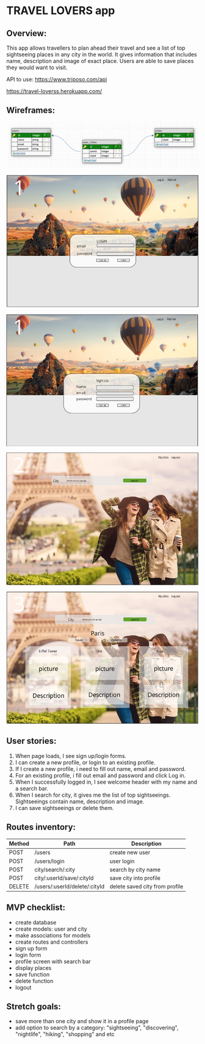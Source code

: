# TRAVEL LOVERS app

## Overview: 

This app allows travellers to plan ahead their travel and see a list of top sightseeing places in any city in the world. It gives information that includes name, description and image of exact place. Users are able to save places they would want to visit.

API to use: https://www.triposo.com/api

https://travel-loverss.herokuapp.com/

## Wireframes:
![erb](assets/erb.png)

![erb](assets/1_login.png)

![erb](assets/1_signup.png)

![erb](assets/2_search.png)

![erb](assets/3_results.png)

## User stories:

1. When page loads, I see sign up/login forms.
2. I can create a new profile, or login to an existing profile.
3. If I create a new profile, i need to fill out name, email and password.
4. For an existing profile, i fill out email and password and click Log in.
5. When I successfully logged in, I see welcome header with my name and a search bar.
6. When I search for city, it gives me the list of top sightseeings. Sightseeings contain name, description and image.
7. I can save sightseeings or delete them.

## Routes inventory:

|Method|Path|Description|
|---|---|---|
|POST|/users|create new user|
|POST|/users/login|user login|
|POST|city/search/:city|search by city name|
|POST|city/:userId/save/:cityId|save city into profile|
|DELETE|/users/:userId/delete/:cityId|delete saved city from profile|

## MVP checklist:

* create database
* create models: user and city
* make associations for models
* create routes and controllers
* sign up form
* login form
* profile screen with search bar
* display places
* save function
* delete function
* logout

## Stretch goals:

* save more than one city and show it in a profile page
* add option to search by a category: "sightseeing", "discovering", "nightlife", "hiking", "shopping" and etc